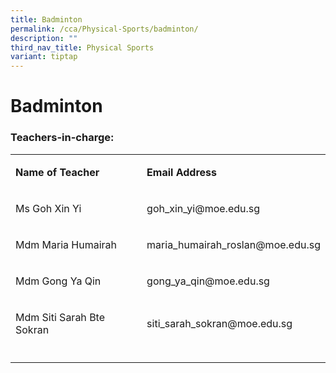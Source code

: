 ```yaml
---
title: Badminton
permalink: /cca/Physical-Sports/badminton/
description: ""
third_nav_title: Physical Sports
variant: tiptap
---
```

<h1><strong>Badminton</strong></h1>
<h3>Teachers-in-charge:</h3>
<table style="minWidth: 50px">
<colgroup>
<col>
<col>
</colgroup>
<tbody>
<tr>
<td rowspan="1" colspan="1">
<p><strong>Name of Teacher</strong>
</p>
</td>
<td rowspan="1" colspan="1">
<p><strong>Email Address</strong>
</p>
</td>
</tr>
<tr>
<td rowspan="1" colspan="1">
<p>Ms Goh Xin Yi</p>
</td>
<td rowspan="1" colspan="1">
<p><a rel="noopener noreferrer nofollow" target="_blank">goh_xin_yi@moe.edu.sg</a>
</p>
</td>
</tr>
<tr>
<td rowspan="1" colspan="1">
<p>Mdm Maria Humairah</p>
</td>
<td rowspan="1" colspan="1">
<p><a rel="noopener noreferrer nofollow" target="_blank">maria_humairah_roslan@moe.edu.sg</a>
</p>
</td>
</tr>
<tr>
<td rowspan="1" colspan="1">
<p>Mdm Gong Ya Qin</p>
</td>
<td rowspan="1" colspan="1">
<p><a rel="noopener noreferrer nofollow" target="_blank">gong_ya_qin@moe.edu.sg</a>
</p>
</td>
</tr>
<tr>
<td rowspan="1" colspan="1">
<p>Mdm Siti Sarah Bte Sokran</p>
</td>
<td rowspan="1" colspan="1">
<p><a rel="noopener noreferrer nofollow" target="_blank">siti_sarah_sokran@moe.edu.sg</a>
</p>
</td>
</tr>
<tr>
<td rowspan="1" colspan="1">
<p></p>
</td>
<td rowspan="1" colspan="1">
<p></p>
</td>
</tr>
</tbody>
</table>
<p></p>